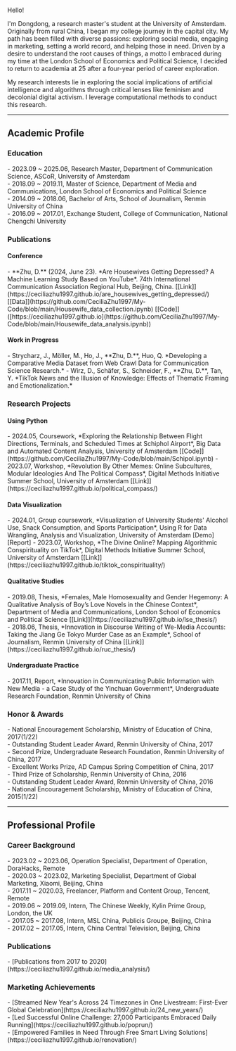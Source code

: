 <br>
Hello!

I'm Dongdong, a research master's student at the University of Amsterdam. Originally from rural China, I began my college journey in the capital city. My path has been filled with diverse passions: exploring social media, engaging in marketing, setting a world record, and helping those in need. Driven by a desire to understand the root causes of things, a motto I embraced during my time at the London School of Economics and Political Science, I decided to return to academia at 25 after a four-year period of career exploration.

My research interests lie in exploring the social implications of artificial intelligence and algorithms through critical lenses like feminism and decolonial digital activism. I leverage computational methods to conduct this research.

*****************
<h2>Academic Profile</h2>

<h3>Education</h3>
- 2023.09 ~ 2025.06, Research Master, Department of Communication Science, ASCoR, University of Amsterdam<br>
- 2018.09 ~ 2019.11, Master of Science, Department of Media and Communications, London School of Economics and Political Science<br>
- 2014.09 ~ 2018.06, Bachelor of Arts, School of Journalism, Renmin University of China<br>
- 2016.09 ~ 2017.01, Exchange Student, College of Communication, National Chengchi University<br>

<h3>Publications</h3>
<h4>Conference</h4>
- **Zhu, D.** (2024, June 23). *Are Housewives Getting Depressed? A Machine Learning Study Based on YouTube*. 74th International Communication Association Regional Hub, Beijing, China. [[Link]](https://ceciliazhu1997.github.io/are_housewives_getting_depressed/) [[Data]](https://github.com/CeciliaZhu1997/My-Code/blob/main/Housewife_data_collection.ipynb) [[Code]]([https://ceciliazhu1997.github.io](https://github.com/CeciliaZhu1997/My-Code/blob/main/Housewife_data_analysis.ipynb))

<h4>Work in Progress</h4>
- Strycharz, J., Möller, M., Ho, J., **Zhu, D.**, Huo, Q. *Developing a Comparative Media Dataset from Web Crawl Data for Communication Science Research.*
- Wirz, D., Schäfer, S., Schneider, F., **Zhu, D.**, Tan, Y. *TikTok News and the Illusion of Knowledge: Effects of Thematic Framing and Emotionalization.* 

<h3>Research Projects</h3> 

<h4>Using Python</h4>
- 2024.05, Coursework, *Exploring the Relationship Between Flight Directions, Terminals, and Scheduled Times at Schiphol Airport*, Big Data and Automated Content Analysis, University of Amsterdam [[Code]](https://github.com/CeciliaZhu1997/My-Code/blob/main/Schipol.ipynb)
- 2023.07, Workshop, *Revolution By Other Memes: Online Subcultures, Modular Ideologies And The Political Compass*, Digital Methods Initiative Summer School, University of Amsterdam [[Link]](https://ceciliazhu1997.github.io/political_compass/)<br>

<h4>Data Visualization</h4>
- 2024.01, Group coursework, *Visualization of University Students' Alcohol Use, Snack Consumption, and Sports Participation*, Using R for Data Wrangling, Analysis and Visualization, University of Amsterdam [Demo][Report]
- 2023.07, Workshop, *The Divine Online? Mapping Algorithmic Conspirituality on TikTok*, Digital Methods Initiative Summer School, University of Amsterdam [[Link]](https://ceciliazhu1997.github.io/tiktok_conspirituality/)<br>

<h4>Qualitative Studies</h4>
- 2019.08, Thesis, *Females, Male Homosexuality and Gender Hegemony: A Qualitative Analysis of Boy’s Love Novels in the Chinese Context*, Department of Media and Communications, London School of Economics and Political Science [[Link]](https://ceciliazhu1997.github.io/lse_thesis/)<br>
- 2018.06, Thesis, *Innovation in Discourse Writing of We-Media Accounts: Taking the Jiang Ge Tokyo Murder Case as an Example*, School of Journalism, Renmin University of China [[Link]](https://ceciliazhu1997.github.io/ruc_thesis/)<br>

<h4>Undergraduate Practice</h4>
- 2017.11, Report, *Innovation in Communicating Public Information with New Media - a Case Study of the Yinchuan Government*, Undergraduate Research Foundation, Renmin University of China <br>

<h3>Honor & Awards</h3>
- National Encouragement Scholarship, Ministry of Education of China, 2017(1/22)<br>
- Outstanding Student Leader Award, Renmin University of China, 2017<br>
- Second Prize, Undergraduate Research Foundation, Renmin University of China, 2017<br>
- Excellent Works Prize, AD Campus Spring Competition of China, 2017<br>
- Third Prize of Scholarship, Renmin University of China, 2016<br>
- Outstanding Student Leader Award, Renmin University of China, 2016<br>
- National Encouragement Scholarship, Ministry of Education of China, 2015(1/22)<br>

*****************
<h2>Professional Profile</h2>

<h3>Career Background</h3>
- 2023.02 ~ 2023.06, Operation Specialist, Department of Operation, DoraHacks, Remote<br>
- 2020.03 ~ 2023.02, Marketing Specialist, Department of Global Marketing, Xiaomi, Beijing, China<br>
- 2017.11 ~ 2020.03, Freelancer, Platform and Content Group, Tencent, Remote<br>
- 2019.06 ~ 2019.09, Intern, The Chinese Weekly, Kylin Prime Group, London, the UK<br>
- 2017.05 ~ 2017.08, Intern, MSL China, Publicis Groupe, Beijing, China<br>
- 2017.02 ~ 2017.05, Intern, China Central Television, Beijing, China<br>

<h3>Publications</h3>
- [Publications from 2017 to 2020](https://ceciliazhu1997.github.io/media_analysis/)<br>

<h3>Marketing Achievements</h3>
- [Streamed New Year's Across 24 Timezones in One Livestream: First-Ever Global Celebration](https://ceciliazhu1997.github.io/24_new_years/)<br>
- [Led Successful Online Challenge: 27,000 Participants Embraced Daily Running](https://ceciliazhu1997.github.io/poprun/)<br>
- [Empowered Families in Need Through Free Smart Living Solutions](https://ceciliazhu1997.github.io/renovation/)<br>
<br>
<br>
<br>
<br>
